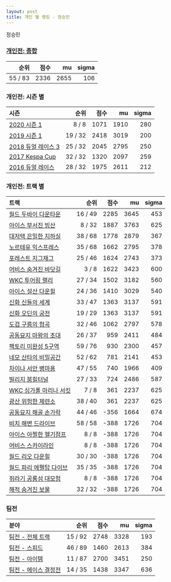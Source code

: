 ```yaml
---
layout: post
title: 개인 별 랭킹 - 정승민
---
```


정승민

### [개인전: 종합](../singles-full)

| 순위 | 점수 | mu | sigma |
|---:|---:|---:|---:|
| 55 / 83 | 2336 | 2655 | 106 |

### 개인전: 시즌 별

| 시즌 | 순위 | 점수 | mu | sigma |
|:---|---:|---:|---:|---:|
| [2020 시즌 1](../s2020_1) | 8 / 8 | 1071 | 1910 | 280 |
| [2019 시즌 1](../s2019_1) | 19 / 32 | 2418 | 3019 | 200 |
| [2018 듀얼 레이스 3](../s2018_1) | 25 / 32 | 2045 | 2795 | 250 |
| [2017 Kespa Cup](../s2017_2) | 32 / 32 | 1320 | 2097 | 259 |
| [2016 듀얼 레이스](../s2016_1) | 28 / 32 | 1975 | 2611 | 212 |

### 개인전: 트랙 별

| 트랙 | 순위 | 점수 | mu | sigma |
|:---|---:|---:|---:|---:|
| [월드 두바이 다운타운](../dubai) | 16 / 49 | 2285 | 3645 | 453 |
| [아이스 부서진 빙산](../boobing) | 8 / 32 | 1887 | 3763 | 625 |
| [대저택 은밀한 지하실](../jeotaek) | 38 / 68 | 1778 | 2879 | 367 |
| [노르테유 익스프레스](../noex) | 35 / 68 | 1662 | 2795 | 378 |
| [포레스트 지그재그](../zigzag) | 25 / 46 | 1624 | 2743 | 373 |
| [어비스 숨겨진 바닷길](../hiddenoceanroad) | 3 / 8 | 1622 | 3423 | 600 |
| [WKC 투어링 랠리](../rally) | 27 / 34 | 1502 | 3182 | 560 |
| [아이스 설산 다운힐](../seolsan) | 24 / 36 | 1410 | 3029 | 540 |
| [신화 신들의 세계](../shinsegye) | 33 / 47 | 1363 | 3137 | 591 |
| [신화 오딘의 궁전](../odin) | 19 / 29 | 1363 | 3137 | 591 |
| [도검 구름의 협곡](../hyupgog) | 32 / 46 | 1062 | 2797 | 578 |
| [공동묘지 마왕의 초대](../mawang) | 26 / 37 | 959 | 2411 | 484 |
| [팩토리 미완성 5구역](../district5) | 59 / 76 | 930 | 2300 | 457 |
| [네모 산타의 비밀공간](../santa) | 52 / 62 | 781 | 2141 | 453 |
| [차이나 서안 병마용](../byeongma) | 47 / 55 | 740 | 1966 | 409 |
| [빌리지 붐힐터널](../boomhill) | 27 / 33 | 724 | 2486 | 587 |
| [WKC 싱가폴 마리나 서킷](../singapore) | 7 / 8 | 361 | 2237 | 625 |
| [광산 위험한 제련소](../jeryeonso) | 38 / 40 | 361 | 2237 | 625 |
| [공동묘지 해골 손가락](../haeson) | 44 / 46 | -356 | 1664 | 674 |
| [비치 해변 드라이브](../haebyun) | 58 / 58 | -388 | 1726 | 704 |
| [아이스 아찔한 헬기점프](../heli) | 8 / 8 | -388 | 1726 | 704 |
| [어비스 스카이라인](../skyline) | 8 / 8 | -388 | 1726 | 704 |
| [월드 리오 다운힐](../rio) | 30 / 30 | -388 | 1726 | 704 |
| [월드 파리 에펠탑 다이브](../eifel) | 35 / 35 | -388 | 1726 | 704 |
| [쥐라기 공룡섬 대모험](../dinoisland) | 8 / 8 | -388 | 1726 | 704 |
| [해적 숨겨진 보물](../haesumbo) | 32 / 32 | -388 | 1726 | 704 |

### 팀전

| 분야 | 순위 | 점수 | mu | sigma |
|:---|---:|---:|---:|---:|
| [팀전 - 전체 트랙](../team-full) | 15 / 92 | 2748 | 3328 | 193 |
| [팀전 - 스피드](../team-speed) | 46 / 89 | 1460 | 2613 | 384 |
| [팀전 - 아이템](../team-item) | 11 / 87 | 2700 | 3451 | 250 |
| [팀전 - 에이스 결정전](../team-ace) | 14 / 35 | 1438 | 3347 | 636 |
